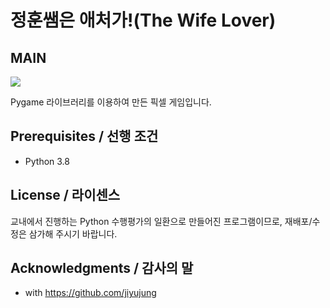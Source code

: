 # 정훈쌤은 애처가!(The Wife Lover)



**MAIN**
-----------
<img src = "https://user-images.githubusercontent.com/52748335/99217075-8cb70f00-281a-11eb-8a78-c2dcf0c9bc83.png">


Pygame 라이브러리를 이용하여 만든 픽셀 게임입니다.




## Prerequisites / 선행 조건

 - Python 3.8 
 
 
## License / 라이센스

교내에서 진행하는 Python 수행평가의 일환으로 만들어진 프로그램이므로, 재배포/수정은 삼가해 주시기 바랍니다. 



## Acknowledgments / 감사의 말

* with https://github.com/jiyujung
